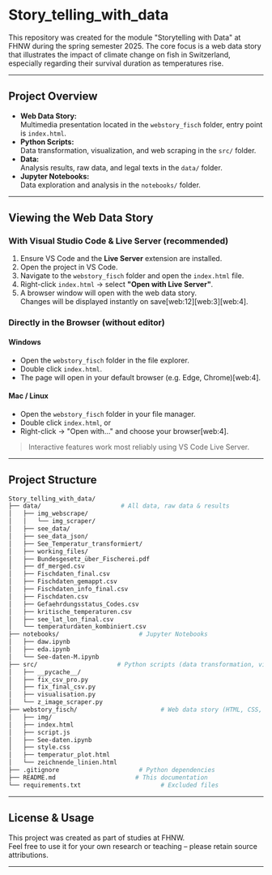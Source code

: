 # Story_telling_with_data

This repository was created for the module "Storytelling with Data" at FHNW during the spring semester 2025. The core focus is a web data story that illustrates the impact of climate change on fish in Switzerland, especially regarding their survival duration as temperatures rise.

---

## Project Overview

- **Web Data Story:**  
  Multimedia presentation located in the `webstory_fisch` folder, entry point is `index.html`.
- **Python Scripts:**  
  Data transformation, visualization, and web scraping in the `src/` folder.
- **Data:**  
  Analysis results, raw data, and legal texts in the `data/` folder.
- **Jupyter Notebooks:**  
  Data exploration and analysis in the `notebooks/` folder.

---

## Viewing the Web Data Story

### With Visual Studio Code & Live Server (recommended)

1. Ensure VS Code and the **Live Server** extension are installed.
2. Open the project in VS Code.
3. Navigate to the `webstory_fisch` folder and open the `index.html` file.
4. Right-click `index.html` → select **"Open with Live Server"**.
5. A browser window will open with the web data story.  
   Changes will be displayed instantly on save[web:12][web:3][web:4].

### Directly in the Browser (without editor)

#### Windows

- Open the `webstory_fisch` folder in the file explorer.
- Double click `index.html`.
- The page will open in your default browser (e.g. Edge, Chrome)[web:4].

#### Mac / Linux

- Open the `webstory_fisch` folder in your file manager.
- Double click `index.html`, or
- Right-click → "Open with..." and choose your browser[web:4].

> Interactive features work most reliably using VS Code Live Server.

---

## Project Structure

```bash
Story_telling_with_data/
├── data/                      # All data, raw data & results
│   ├── img_webscrape/
│   │   └── img_scraper/
│   ├── see_data/
│   ├── see_data_json/
│   ├── See_Temperatur_transformiert/
│   ├── working_files/
│   ├── Bundesgesetz_über_Fischerei.pdf
│   ├── df_merged.csv
│   ├── Fischdaten_final.csv
│   ├── Fischdaten_gemappt.csv
│   ├── Fischdaten_info_final.csv
│   ├── Fischdaten.csv
│   ├── Gefaehrdungsstatus_Codes.csv
│   ├── kritische_temperaturen.csv
│   ├── see_lat_lon_final.csv
│   └── temperaturdaten_kombiniert.csv
├── notebooks/                      # Jupyter Notebooks
│   ├── daw.ipynb
│   ├── eda.ipynb
│   └── See-daten-M.ipynb
├── src/                      # Python scripts (data transformation, visualization)                      
│   ├── __pycache__/
│   ├── fix_csv_pro.py
│   ├── fix_final_csv.py
│   ├── visualisation.py
│   └── z_image_scraper.py
├── webstory_fisch/                       # Web data story (HTML, CSS, JS, images)
│   ├── img/
│   ├── index.html
│   ├── script.js
│   ├── See-daten.ipynb
│   ├── style.css
│   ├── temperatur_plot.html
│   └── zeichnende_linien.html
├── .gitignore                      # Python dependencies 
├── README.md                      # This documentation
└── requirements.txt                      # Excluded files
```

---

## License & Usage

This project was created as part of studies at FHNW.  
Feel free to use it for your own research or teaching – please retain source attributions.

---
